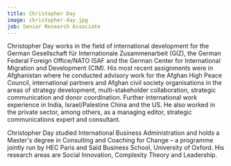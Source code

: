 ```yaml
---
title: Christopher Day
image: christopher-day.jpg
job: Senior Research Associate
---
```


Christopher Day works in the field of international development for the German Gesellschaft für Internationale Zusammenarbeit (GIZ), the German Federal Foreign Office/NATO ISAF and the German Center for International Migration and Development (CIM). His most recent assignments were in Afghanistan where he conducted advisory work for the Afghan High Peace Council, international partners and Afghan civil society organisations in the areas of strategy development, multi-stakeholder collaboration, strategic communication and donor coordination. Further international work experience in India, Israel/Palestine China and the US. He also worked in the private sector, among others, as a managing editor, strategic communications expert and consultant. 

Christopher Day studied International Business Administration and holds a Master's degree in Consulting and Coaching for Change –  a programme jointly run by HEC Paris and Saïd Business School, University of Oxford. His research areas are Social Innovation, Complexity Theory and Leadership.
